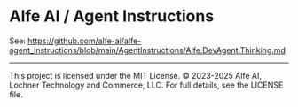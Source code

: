 # Alfe AI / Agent Instructions

See: https://github.com/alfe-ai/alfe-agent_instructions/blob/main/AgentInstructions/Alfe.DevAgent.Thinking.md

---

This project is licensed under the MIT License. © 2023-2025 Alfe AI, Lochner Technology and Commerce, LLC. For full details, see the LICENSE file.
